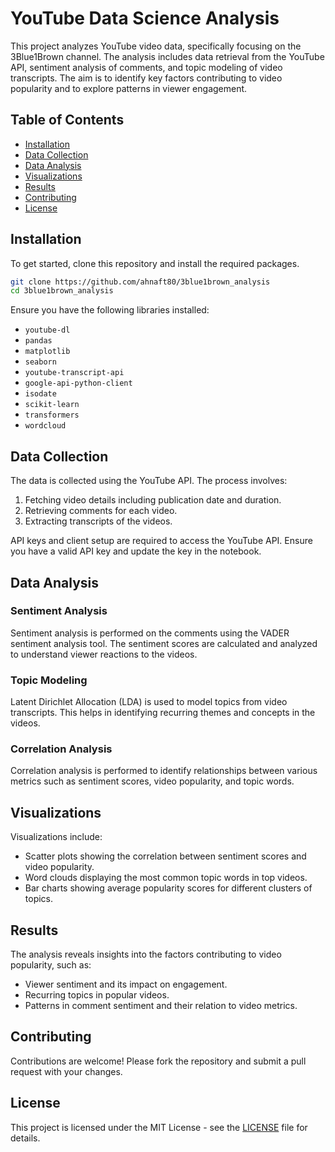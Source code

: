 
# YouTube Data Science Analysis

This project analyzes YouTube video data, specifically focusing on the 3Blue1Brown channel. The analysis includes data retrieval from the YouTube API, sentiment analysis of comments, and topic modeling of video transcripts. The aim is to identify key factors contributing to video popularity and to explore patterns in viewer engagement.

## Table of Contents
- [Installation](#installation)
- [Data Collection](#data-collection)
- [Data Analysis](#data-analysis)
- [Visualizations](#visualizations)
- [Results](#results)
- [Contributing](#contributing)
- [License](#license)

## Installation

To get started, clone this repository and install the required packages. 

```bash
git clone https://github.com/ahnaft80/3blue1brown_analysis
cd 3blue1brown_analysis
```

Ensure you have the following libraries installed:
- `youtube-dl`
- `pandas`
- `matplotlib`
- `seaborn`
- `youtube-transcript-api`
- `google-api-python-client`
- `isodate`
- `scikit-learn`
- `transformers`
- `wordcloud`

## Data Collection

The data is collected using the YouTube API. The process involves:
1. Fetching video details including publication date and duration.
2. Retrieving comments for each video.
3. Extracting transcripts of the videos.

API keys and client setup are required to access the YouTube API. Ensure you have a valid API key and update the key in the notebook.

## Data Analysis

### Sentiment Analysis

Sentiment analysis is performed on the comments using the VADER sentiment analysis tool. The sentiment scores are calculated and analyzed to understand viewer reactions to the videos.

### Topic Modeling

Latent Dirichlet Allocation (LDA) is used to model topics from video transcripts. This helps in identifying recurring themes and concepts in the videos.

### Correlation Analysis

Correlation analysis is performed to identify relationships between various metrics such as sentiment scores, video popularity, and topic words.

## Visualizations

Visualizations include:
- Scatter plots showing the correlation between sentiment scores and video popularity.
- Word clouds displaying the most common topic words in top videos.
- Bar charts showing average popularity scores for different clusters of topics.

## Results

The analysis reveals insights into the factors contributing to video popularity, such as:
- Viewer sentiment and its impact on engagement.
- Recurring topics in popular videos.
- Patterns in comment sentiment and their relation to video metrics.

## Contributing

Contributions are welcome! Please fork the repository and submit a pull request with your changes.

## License

This project is licensed under the MIT License - see the [LICENSE](LICENSE) file for details.
